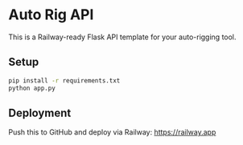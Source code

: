 # Auto Rig API

This is a Railway-ready Flask API template for your auto-rigging tool.

## Setup

```bash
pip install -r requirements.txt
python app.py
```

## Deployment

Push this to GitHub and deploy via Railway: https://railway.app
